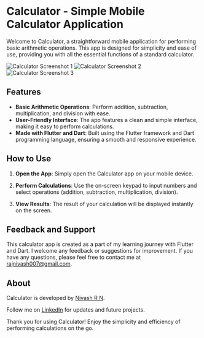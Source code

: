 # Calculator - Simple Mobile Calculator Application

Welcome to Calculator, a straightforward mobile application for performing basic arithmetic operations. This app is designed for simplicity and ease of use, providing you with all the essential functions of a standard calculator.

![Calculator Screenshot 1](https://github.com/RNNivash/Calculator/assets/90308206/1e237abc-5650-4c6b-9f82-dc7b67e438b2)
![Calculator Screenshot 2](https://github.com/RNNivash/Calculator/assets/90308206/3a74a1f1-6b2c-4a9d-99bb-5a732a6caa45)
![Calculator Screenshot 3](https://github.com/RNNivash/Calculator/assets/90308206/7f4b38d7-ccae-4c1b-9fd3-e0d6b1456c26)

## Features

- **Basic Arithmetic Operations**: Perform addition, subtraction, multiplication, and division with ease.
- **User-Friendly Interface**: The app features a clean and simple interface, making it easy to perform calculations.
- **Made with Flutter and Dart**: Built using the Flutter framework and Dart programming language, ensuring a smooth and responsive experience.

## How to Use

1. **Open the App**: Simply open the Calculator app on your mobile device.

2. **Perform Calculations**: Use the on-screen keypad to input numbers and select operations (addition, subtraction, multiplication, division).

3. **View Results**: The result of your calculation will be displayed instantly on the screen.

## Feedback and Support

This calculator app is created as a part of my learning journey with Flutter and Dart. I welcome any feedback or suggestions for improvement. If you have any questions, please feel free to contact me at [rajnivash007@gmail.com](mailto:rajnivash007@gmail.com).

## About

Calculator is developed by [Nivash R N](https://github.com/RNNivash).

Follow me on [LinkedIn](https://www.linkedin.com/in/nivash-r-n-sns/) for updates and future projects.

Thank you for using Calculator! Enjoy the simplicity and efficiency of performing calculations on the go.
